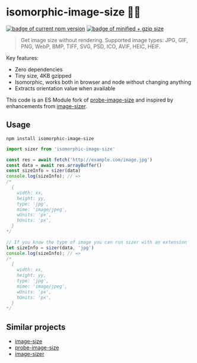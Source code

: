 # isomorphic-image-size 📸📏
[![badge of current npm version](https://badgen.net/npm/v/isomorphic-image-size)](https://www.npmjs.com/package/isomorphic-image-size) [![badge of minified + gzip size](https://badgen.net/bundlephobia/minzip/isomorhpic-image-size)](https://bundlephobia.com/package/isomorphic-image-size)

> Get image size without rendering. Supported image types: JPG, GIF, PNG, WebP, BMP, TIFF, SVG, PSD, ICO, AVIF, HEIC, HEIF.

Key features:
- Zero dependencies
- Tiny size, 4KB gzipped
- Isomorphic, works both in browser and node without changing anything
- Extracts orientation value when available

This code is an ES Module fork of [probe-image-size](https://github.com/nodeca/probe-image-size) and inspired by enhancements from [image-sizer](https://github.com/mfish33/image-sizer).

## Usage

```shell
npm install isomorphic-image-size
```

```js
import sizer from 'isomorphic-image-size'

const res = await fetch('http://example.com/image.jpg')
const data = await res.arrayBuffer()
const sizeInfo = sizer(data)
console.log(sizeInfo); // =>
/*
  {
    width: xx,
    height: yy,
    type: 'jpg',
    mime: 'image/jpeg',
    wUnits: 'px',
    hUnits: 'px',
  }
*/

// If you know the type of image you can run sizer with an extension
let sizeInfo = sizer(data, 'jpg')
console.log(sizeInfo); // =>
/*
  {
    width: xx,
    height: yy,
    type: 'jpg',
    mime: 'image/jpeg',
    wUnits: 'px',
    hUnits: 'px',
  }
*/
```

## Similar projects

- [image-size](https://github.com/netroy/image-size)
- [probe-image-size](https://github.com/nodeca/probe-image-size)
- [image-sizer](https://github.com/mfish33/image-sizer)
